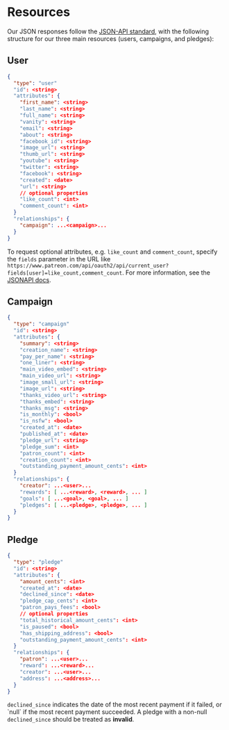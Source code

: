 # Resources

Our JSON responses follow the [JSON-API standard](http://jsonapi.org), with the following structure for our three main resources (users, campaigns, and pledges):

## User

```json
{
  "type": "user"
  "id": <string>
  "attributes": {
    "first_name": <string>
    "last_name": <string>
    "full_name": <string>
    "vanity": <string>
    "email": <string>
    "about": <string>
    "facebook_id": <string>
    "image_url": <string>
    "thumb_url": <string>
    "youtube": <string>
    "twitter": <string>
    "facebook": <string>
    "created": <date>
    "url": <string>
    // optional properties
    "like_count": <int>
    "comment_count": <int>
  }
  "relationships": {
    "campaign": ...<campaign>...
  }
}
```

<aside class="success">To request optional attributes, e.g. <code>like_count</code> and <code>comment_count</code>,
specify the <code>fields</code>
parameter in the URL like <code>https://www.patreon.com/api/oauth2/api/current_user?fields[user]=like_count,comment_count</code>.
For more information, see the <a href="http://jsonapi.org/format/#fetching-sparse-fieldsets">JSONAPI docs</a>.
</aside>

## Campaign

```json
{
  "type": "campaign"
  "id": <string>
  "attributes": {
    "summary": <string>
    "creation_name": <string>
    "pay_per_name": <string>
    "one_liner": <string>
    "main_video_embed": <string>
    "main_video_url": <string>
    "image_small_url": <string>
    "image_url": <string>
    "thanks_video_url": <string>
    "thanks_embed": <string>
    "thanks_msg": <string>
    "is_monthly": <bool>
    "is_nsfw": <bool>
    "created_at": <date>
    "published_at": <date>
    "pledge_url": <string>
    "pledge_sum": <int>
    "patron_count": <int>
    "creation_count": <int>
    "outstanding_payment_amount_cents": <int>
  }
  "relationships": {
    "creator": ...<user>...
    "rewards": [ ...<reward>, <reward>, ... ]
    "goals": [ ...<goal>, <goal>, ... ]
    "pledges": [ ...<pledge>, <pledge>, ... ]
  }
}

```

## Pledge

```json
{
  "type": "pledge"
  "id": <string>
  "attributes": {
    "amount_cents": <int>
    "created_at": <date>
    "declined_since": <date>
    "pledge_cap_cents": <int>
    "patron_pays_fees": <bool>
    // optional properties
    "total_historical_amount_cents": <int>
    "is_paused": <bool>
    "has_shipping_address": <bool>
    "outstanding_payment_amount_cents": <int>
  }
  "relationships": {
    "patron": ...<user>...
    "reward": ...<reward>...
    "creator": ...<user>...
    "address": ...<address>...
  }
}
```

<aside class="notice"><code>declined_since</code> indicates the date of the most recent payment if it failed,
or `null` if the most recent payment succeeded. A pledge with a non-null <code>declined_since</code> should
be treated as <b>invalid</b>.
</aside>
